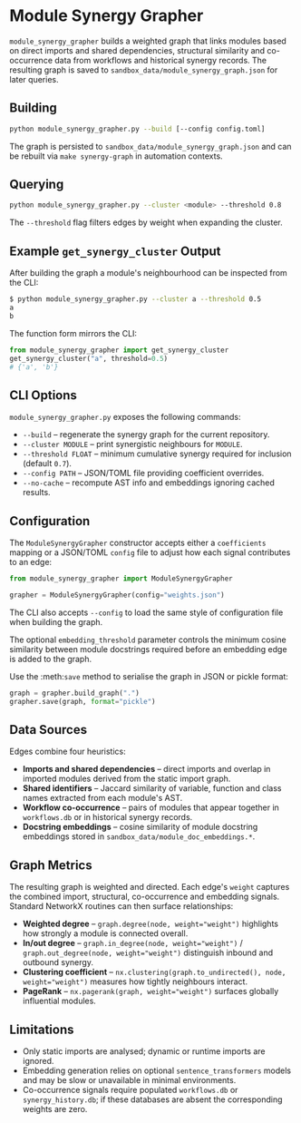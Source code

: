 # Module Synergy Grapher

`module_synergy_grapher` builds a weighted graph that links modules based on direct
imports and shared dependencies, structural similarity and co-occurrence data from
workflows and historical synergy records.  The resulting graph is saved to
`sandbox_data/module_synergy_graph.json` for later queries.

## Building

```bash
python module_synergy_grapher.py --build [--config config.toml]
```

The graph is persisted to `sandbox_data/module_synergy_graph.json` and can be
rebuilt via `make synergy-graph` in automation contexts.

## Querying

```bash
python module_synergy_grapher.py --cluster <module> --threshold 0.8
```

The `--threshold` flag filters edges by weight when expanding the cluster.

## Example `get_synergy_cluster` Output

After building the graph a module's neighbourhood can be inspected from the CLI:

```bash
$ python module_synergy_grapher.py --cluster a --threshold 0.5
a
b
```

The function form mirrors the CLI:

```python
from module_synergy_grapher import get_synergy_cluster
get_synergy_cluster("a", threshold=0.5)
# {'a', 'b'}
```

## CLI Options

`module_synergy_grapher.py` exposes the following commands:

* `--build` – regenerate the synergy graph for the current repository.
* `--cluster MODULE` – print synergistic neighbours for `MODULE`.
* `--threshold FLOAT` – minimum cumulative synergy required for inclusion (default `0.7`).
* `--config PATH` – JSON/TOML file providing coefficient overrides.
* `--no-cache` – recompute AST info and embeddings ignoring cached results.

## Configuration

The `ModuleSynergyGrapher` constructor accepts either a `coefficients` mapping
or a JSON/TOML `config` file to adjust how each signal contributes to an edge:

```python
from module_synergy_grapher import ModuleSynergyGrapher

grapher = ModuleSynergyGrapher(config="weights.json")
```

The CLI also accepts `--config` to load the same style of configuration file
when building the graph.

The optional `embedding_threshold` parameter controls the minimum cosine
similarity between module docstrings required before an embedding edge is
added to the graph.

Use the :meth:`save` method to serialise the graph in JSON or pickle format:

```python
graph = grapher.build_graph(".")
grapher.save(graph, format="pickle")
```

## Data Sources

Edges combine four heuristics:

* **Imports and shared dependencies** – direct imports and overlap in imported
  modules derived from the static import graph.
* **Shared identifiers** – Jaccard similarity of variable, function and class
  names extracted from each module's AST.
* **Workflow co-occurrence** – pairs of modules that appear together in
  `workflows.db` or in historical synergy records.
* **Docstring embeddings** – cosine similarity of module docstring embeddings
  stored in `sandbox_data/module_doc_embeddings.*`.

## Graph Metrics

The resulting graph is weighted and directed. Each edge's `weight` captures the
combined import, structural, co-occurrence and embedding signals. Standard
NetworkX routines can then surface relationships:

* **Weighted degree** – `graph.degree(node, weight="weight")` highlights how
  strongly a module is connected overall.
* **In/out degree** – `graph.in_degree(node, weight="weight")` /
  `graph.out_degree(node, weight="weight")` distinguish inbound and outbound
  synergy.
* **Clustering coefficient** – `nx.clustering(graph.to_undirected(), node, weight="weight")`
  measures how tightly neighbours interact.
* **PageRank** – `nx.pagerank(graph, weight="weight")` surfaces globally
  influential modules.

## Limitations

* Only static imports are analysed; dynamic or runtime imports are ignored.
* Embedding generation relies on optional `sentence_transformers` models and may
  be slow or unavailable in minimal environments.
* Co-occurrence signals require populated `workflows.db` or
  `synergy_history.db`; if these databases are absent the corresponding weights
  are zero.


